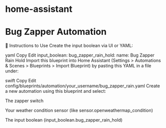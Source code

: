 # home-assistant

# Bug Zapper Automation
📝 Instructions to Use
Create the input boolean via UI or YAML:

yaml
Copy
Edit
input_boolean:
  bug_zapper_rain_hold:
    name: Bug Zapper Rain Hold
Import this blueprint into Home Assistant (Settings > Automations & Scenes > Blueprints > Import Blueprint) by pasting this YAML in a file under:

swift
Copy
Edit
config/blueprints/automation/your_username/bug_zapper_rain.yaml
Create a new automation using this blueprint and select:

The zapper switch

Your weather condition sensor (like sensor.openweathermap_condition)

The input boolean (input_boolean.bug_zapper_rain_hold)
